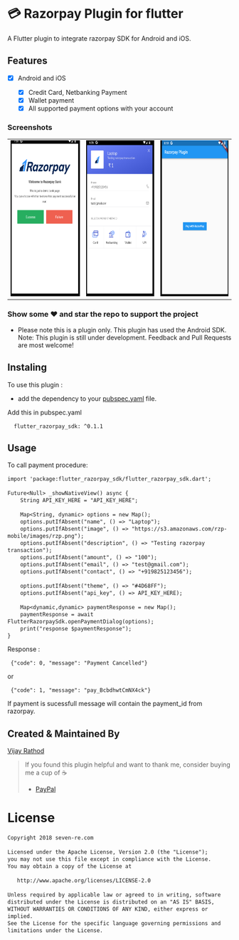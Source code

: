 # :credit_card: Razorpay Plugin for flutter

A Flutter plugin to integrate razorpay SDK for Android and iOS.

## Features

* [x] Android and iOS

  * [x] Credit Card, Netbanking Payment
  * [x] Wallet payment
  * [x] All supported payment options with your account

### Screenshots

<table>
  <tr>
     <td>
       <img src = "https://github.com/gibbsvjy007/flutter_razorpay_sdk/blob/master/1.PNG" height="350">
    </td>
    <td>
      <img src = "https://github.com/gibbsvjy007/flutter_razorpay_sdk/blob/master/2.PNG" height="350">
    </td>
    <td>
      <img src = "https://github.com/gibbsvjy007/flutter_razorpay_sdk/blob/master/3.PNG" height="350">
    </td>
  </tr>
 </table>

### Show some :heart: and star the repo to support the project

* Please note this is a plugin only. This plugin has used the Android SDK.
Note: This plugin is still under development. Feedback and Pull Requests are most welcome!


## Instaling
To use this plugin :

* add the dependency to your [pubspec.yaml](https://github.com/gibbsvjy007/flutter_razorpay_sdk) file.

Add this in pubspec.yaml
```
  flutter_razorpay_sdk: ^0.1.1
```

## Usage
To call payment procedure:

```
import 'package:flutter_razorpay_sdk/flutter_razorpay_sdk.dart';

Future<Null> _showNativeView() async {
    String API_KEY_HERE = "API_KEY_HERE";

    Map<String, dynamic> options = new Map();
    options.putIfAbsent("name", () => "Laptop");
    options.putIfAbsent("image", () => "https://s3.amazonaws.com/rzp-mobile/images/rzp.png");
    options.putIfAbsent("description", () => "Testing razorpay transaction");
    options.putIfAbsent("amount", () => "100");
    options.putIfAbsent("email", () => "test@gmail.com");
    options.putIfAbsent("contact", () => "+919825123456");

    options.putIfAbsent("theme", () => "#4D68FF");
    options.putIfAbsent("api_key", () => API_KEY_HERE);

    Map<dynamic,dynamic> paymentResponse = new Map();
    paymentResponse = await FlutterRazorpaySdk.openPaymentDialog(options);
    print("response $paymentResponse");
}

```
Response :
```
 {"code": 0, "message": "Payment Cancelled"}
```
or
```
 {"code": 1, "message": "pay_BcbdhwtCmNX4ck"}
```
If payment is sucessfull message will contain the payment_id from razorpay.


## Created & Maintained By

[Vijay Rathod](https://github.com/gibbsvjy007)

> If you found this plugin helpful and want to thank me, consider buying me a cup of :coffee:
>
> * [PayPal](https://www.paypal.me/gibbsvjy007)

# License

    Copyright 2018 seven-re.com

    Licensed under the Apache License, Version 2.0 (the "License");
    you may not use this file except in compliance with the License.
    You may obtain a copy of the License at

       http://www.apache.org/licenses/LICENSE-2.0

    Unless required by applicable law or agreed to in writing, software
    distributed under the License is distributed on an "AS IS" BASIS,
    WITHOUT WARRANTIES OR CONDITIONS OF ANY KIND, either express or implied.
    See the License for the specific language governing permissions and
    limitations under the License.
